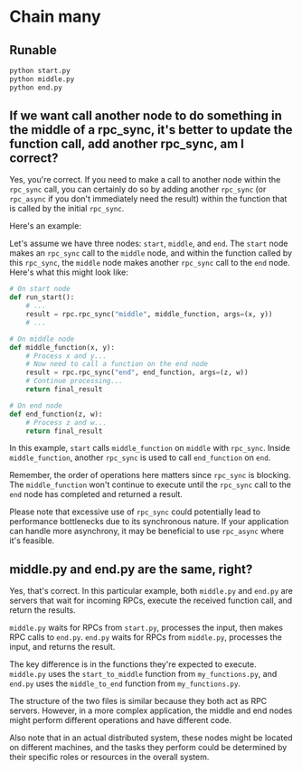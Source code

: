 # Chain many

## Runable
```bash
python start.py
python middle.py
python end.py
```
## If we want call another node to do something in the middle of a rpc_sync, it's better to update the function call, add another rpc_sync, am I correct?

Yes, you're correct. If you need to make a call to another node within the `rpc_sync` call, you can certainly do so by adding another `rpc_sync` (or `rpc_async` if you don't immediately need the result) within the function that is called by the initial `rpc_sync`.

Here's an example:

Let's assume we have three nodes: `start`, `middle`, and `end`. The `start` node makes an `rpc_sync` call to the `middle` node, and within the function called by this `rpc_sync`, the `middle` node makes another `rpc_sync` call to the `end` node. Here's what this might look like:

```python
# On start node
def run_start():
    # ...
    result = rpc.rpc_sync("middle", middle_function, args=(x, y))
    # ...

# On middle node
def middle_function(x, y):
    # Process x and y...
    # Now need to call a function on the end node
    result = rpc.rpc_sync("end", end_function, args=(z, w))
    # Continue processing...
    return final_result

# On end node
def end_function(z, w):
    # Process z and w...
    return final_result
```

In this example, `start` calls `middle_function` on `middle` with `rpc_sync`. Inside `middle_function`, another `rpc_sync` is used to call `end_function` on `end`.

Remember, the order of operations here matters since `rpc_sync` is blocking. The `middle_function` won't continue to execute until the `rpc_sync` call to the `end` node has completed and returned a result.

Please note that excessive use of `rpc_sync` could potentially lead to performance bottlenecks due to its synchronous nature. If your application can handle more asynchrony, it may be beneficial to use `rpc_async` where it's feasible.


## middle.py and end.py are the same, right?

Yes, that's correct. In this particular example, both `middle.py` and `end.py` are servers that wait for incoming RPCs, execute the received function call, and return the results. 

`middle.py` waits for RPCs from `start.py`, processes the input, then makes RPC calls to `end.py`. `end.py` waits for RPCs from `middle.py`, processes the input, and returns the result. 

The key difference is in the functions they're expected to execute. `middle.py` uses the `start_to_middle` function from `my_functions.py`, and `end.py` uses the `middle_to_end` function from `my_functions.py`. 

The structure of the two files is similar because they both act as RPC servers. However, in a more complex application, the middle and end nodes might perform different operations and have different code. 

Also note that in an actual distributed system, these nodes might be located on different machines, and the tasks they perform could be determined by their specific roles or resources in the overall system.